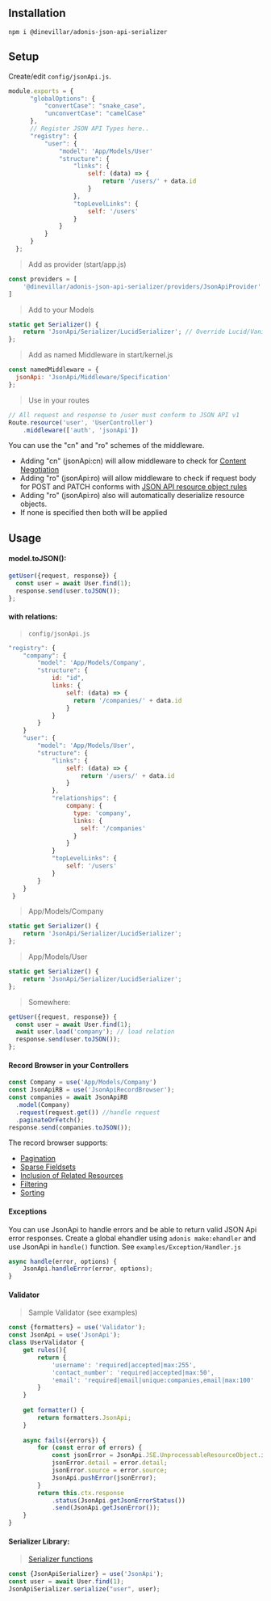 ## Installation

`npm i @dinevillar/adonis-json-api-serializer`

## Setup
Create/edit ``config/jsonApi.js``.

``` javascript
module.exports = {
      "globalOptions": {
          "convertCase": "snake_case",
          "unconvertCase": "camelCase"
      },
      // Register JSON API Types here..
      "registry": {
          "user": {
              "model": 'App/Models/User'
              "structure": {
                  "links": {
                      self: (data) => {
                          return '/users/' + data.id
                      }
                  },
                  "topLevelLinks": {
                      self: '/users'
                  }
              }
          }
      }
  };

```

> Add as provider (start/app.js)

``` javascript
const providers = [
	'@dinevillar/adonis-json-api-serializer/providers/JsonApiProvider'
]
```

> Add to your Models
``` javascript
static get Serializer() {
    return 'JsonApi/Serializer/LucidSerializer'; // Override Lucid/VanillaSerializer
};
```

> Add as named Middleware in start/kernel.js
``` javascript
const namedMiddleware = {
  jsonApi: 'JsonApi/Middleware/Specification'
};
```

> Use in your routes
``` javascript
// All request and response to /user must conform to JSON API v1
Route.resource('user', 'UserController')
    .middleware(['auth', 'jsonApi'])
```
You can use the "cn" and "ro" schemes of the middleware.
- Adding "cn" (jsonApi:cn) will allow middleware to check for [Content Negotiation](http://jsonapi.org/format/#content-negotiation)
- Adding "ro" (jsonApi:ro) will allow middleware to check if request body for POST and PATCH conforms with [JSON API resource object rules](http://jsonapi.org/format/#crud)
- Adding "ro" (jsonApi:ro) also will automatically deserialize resource objects.
- If none is specified then both will be applied

## Usage
#### model.toJSON():
``` javascript
getUser({request, response}) {
  const user = await User.find(1);
  response.send(user.toJSON());
};
```

#### with relations:
> `config/jsonApi.js`
``` javascript
"registry": {
	"company": {
	    "model": 'App/Models/Company',
	    "structure": {
            id: "id",
            links: {
                self: (data) => {
                  return '/companies/' + data.id
                }
            }
		}
	}
	"user": {
	    "model": 'App/Models/User',
	    "structure": {
            "links": {
                self: (data) => {
                    return '/users/' + data.id
                }
            },
            "relationships": {
                company: {
                  type: 'company',
                  links: {
                    self: '/companies'
                  }
                }
            }
            "topLevelLinks": {
                self: '/users'
            }
		}
  	}
 }
```
> App/Models/Company
``` javascript
static get Serializer() {
    return 'JsonApi/Serializer/LucidSerializer';
};
```

> App/Models/User
``` javascript
static get Serializer() {
    return 'JsonApi/Serializer/LucidSerializer';
};
```

> Somewhere:
``` javascript
getUser({request, response}) {
  const user = await User.find(1);
  await user.load('company'); // load relation
  response.send(user.toJSON());
};
```

#### Record Browser in your Controllers
``` javascript
const Company = use('App/Models/Company')
const JsonApiRB = use('JsonApiRecordBrowser');
const companies = await JsonApiRB
  .model(Company)
  .request(request.get()) //handle request
  .paginateOrFetch();
response.send(companies.toJSON());
```
The record browser supports:
- [Pagination](http://jsonapi.org/format/#fetching-pagination)
- [Sparse Fieldsets](http://jsonapi.org/format/#fetching-sparse-fieldsets)
- [Inclusion of Related Resources](http://jsonapi.org/format/#fetching-includes)
- [Filtering](http://jsonapi.org/format/#fetching-filtering)
- [Sorting](http://jsonapi.org/format/#fetching-sorting)

#### Exceptions
You can use JsonApi to handle errors and be able to return valid JSON Api error responses.
Create a global ehandler using `adonis make:ehandler` and use JsonApi in `handle()` function.
See `examples/Exception/Handler.js`

``` javascript
async handle(error, options) {
    JsonApi.handleError(error, options);
}
```

#### Validator
> Sample Validator (see examples)
```` javascript
const {formatters} = use('Validator');
const JsonApi = use('JsonApi');
class UserValidator {
    get rules(){
        return {
            'username': 'required|accepted|max:255',
            'contact_number': 'required|accepted|max:50',
            'email': 'required|email|unique:companies,email|max:100'
        }
    }
    
    get formatter() {
        return formatters.JsonApi;
    }
    
    async fails({errors}) {
        for (const error of errors) {
            const jsonError = JsonApi.JSE.UnprocessableResourceObject.invoke();
            jsonError.detail = error.detail;
            jsonError.source = error.source;
            JsonApi.pushError(jsonError);
        }
        return this.ctx.response
            .status(JsonApi.getJsonErrorStatus())
            .send(JsonApi.getJsonError());
    }
}
````

#### Serializer Library:
> [Serializer functions](https://github.com/danivek/json-api-serializer/blob/master/lib/JSONAPISerializer.js)
``` javascript
const {JsonApiSerializer} = use('JsonApi');
const user = await User.find(1);
JsonApiSerializer.serialize("user", user);
```